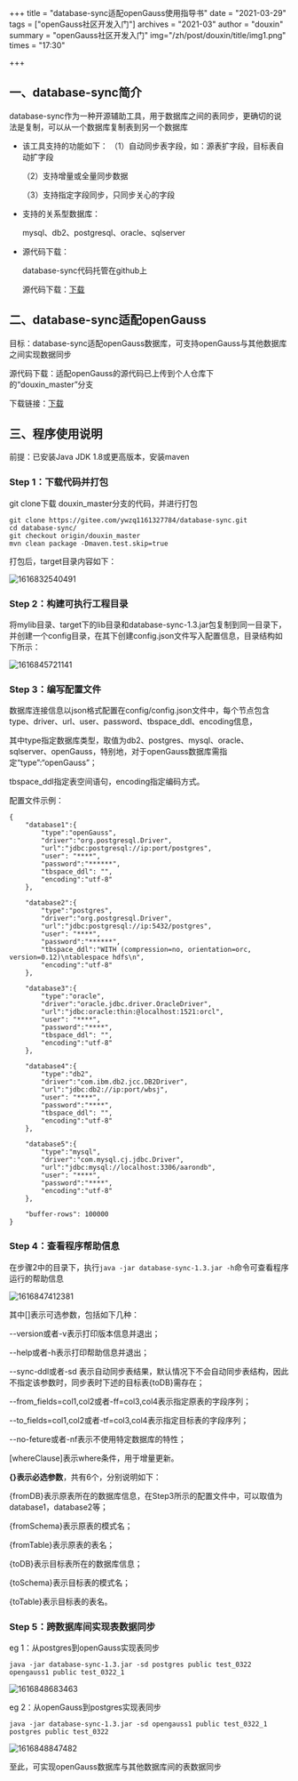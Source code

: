 +++
title = "database-sync适配openGauss使用指导书"
date = "2021-03-29"
tags = ["openGauss社区开发入门"]
archives = "2021-03"
author = "douxin"
summary = "openGauss社区开发入门"
img="/zh/post/douxin/title/img1.png"
times = "17:30"

+++

## 一、database-sync简介

database-sync作为一种开源辅助工具，用于数据库之间的表同步，更确切的说法是复制，可以从一个数据库复制表到另一个数据库

- 该工具支持的功能如下：
  （1）自动同步表字段，如：源表扩字段，目标表自动扩字段

  （2）支持增量或全量同步数据

  （3）支持指定字段同步，只同步关心的字段

- 支持的关系型数据库：

  mysql、db2、postgresql、oracle、sqlserver

- 源代码下载：

  database-sync代码托管在github上

  源代码下载：[下载](https://gitee.com/somenzz/database-sync)

## 二、database-sync适配openGauss

目标：database-sync适配openGauss数据库，可支持openGauss与其他数据库之间实现数据同步

源代码下载：适配openGauss的源代码已上传到个人仓库下的“douxin_master”分支

下载链接：[下载](https://gitee.com/ywzq1161327784/database-sync)

## 三、程序使用说明

前提：已安装Java JDK 1.8或更高版本，安装maven

### Step 1：下载代码并打包

git clone下载 douxin_master分支的代码，并进行打包

```
git clone https://gitee.com/ywzq1161327784/database-sync.git
cd database-sync/
git checkout origin/douxin_master
mvn clean package -Dmaven.test.skip=true
```

打包后，target目录内容如下：

![1616832540491](../image/database-sync/image1.png)

### Step 2：构建可执行工程目录

将mylib目录、target下的lib目录和database-sync-1.3.jar包复制到同一目录下，并创建一个config目录，在其下创建config.json文件写入配置信息，目录结构如下所示：

![1616845721141](../image/database-sync/image2.png)

### Step 3：编写配置文件

数据库连接信息以json格式配置在config/config.json文件中，每个节点包含type、driver、url、user、password、tbspace_ddl、encoding信息，

其中type指定数据库类型，取值为db2、postgres、mysql、oracle、sqlserver、openGauss，特别地，对于openGauss数据库需指定“type”:“openGauss”；

tbspace_ddl指定表空间语句，encoding指定编码方式。

配置文件示例：

```
{
    "database1":{
        "type":"openGauss",
        "driver":"org.postgresql.Driver",
        "url":"jdbc:postgresql://ip:port/postgres",
        "user": "****",
        "password":"******",
        "tbspace_ddl": "",
        "encoding":"utf-8"
    },
    
    "database2":{
        "type":"postgres",
        "driver":"org.postgresql.Driver",
        "url":"jdbc:postgresql://ip:5432/postgres",
        "user": "****",
        "password":"******",
        "tbspace_ddl":"WITH (compression=no, orientation=orc, version=0.12)\ntablespace hdfs\n",
        "encoding":"utf-8"
    },
    
    "database3":{
        "type":"oracle",
        "driver":"oracle.jdbc.driver.OracleDriver",
        "url":"jdbc:oracle:thin:@localhost:1521:orcl",
        "user": "****",
        "password":"****",
        "tbspace_ddl": "",
        "encoding":"utf-8"
    },
    
    "database4":{
        "type":"db2",
        "driver":"com.ibm.db2.jcc.DB2Driver",
        "url":"jdbc:db2://ip:port/wbsj",
        "user": "****",
        "password":"****",
        "tbspace_ddl": "",
        "encoding":"utf-8"
    },
    
    "database5":{
        "type":"mysql",
        "driver":"com.mysql.cj.jdbc.Driver",
        "url":"jdbc:mysql://localhost:3306/aarondb",
        "user": "****",
        "password":"****",
        "encoding":"utf-8"
    },

    "buffer-rows": 100000
}
```

### Step 4：查看程序帮助信息

在步骤2中的目录下，执行`java -jar database-sync-1.3.jar -h`命令可查看程序运行的帮助信息

![1616847412381](../image/database-sync/image3.png)

其中[]表示可选参数，包括如下几种：

--version或者-v表示打印版本信息并退出；

--help或者-h表示打印帮助信息并退出；

--sync-ddl或者-sd 表示自动同步表结果，默认情况下不会自动同步表结构，因此不指定该参数时，同步表时下述的目标表{toDB}需存在；

--from_fields=col1,col2或者-ff=col3,col4表示指定原表的字段序列；

--to_fields=col1,col2或者-tf=col3,col4表示指定目标表的字段序列；

--no-feture或者-nf表示不使用特定数据库的特性；

[whereClause]表示where条件，用于增量更新。

**{}表示必选参数**，共有6个，分别说明如下：

{fromDB}表示原表所在的数据库信息，在Step3所示的配置文件中，可以取值为database1，database2等；

{fromSchema}表示原表的模式名；

{fromTable}表示原表的表名；

{toDB}表示目标表所在的数据库信息；

{toSchema}表示目标表的模式名；

{toTable}表示目标表的表名。

### Step 5：跨数据库间实现表数据同步

eg 1：从postgres到openGauss实现表同步

`java -jar database-sync-1.3.jar -sd postgres public test_0322 opengauss1 public test_0322_1`

![1616848683463](../image/database-sync/image4.png)

eg 2：从openGauss到postgres实现表同步

`java -jar database-sync-1.3.jar -sd opengauss1 public test_0322_1 postgres public test_0322`

![1616848847482](../image/database-sync/image5.png)

至此，可实现openGauss数据库与其他数据库间的表数据同步

